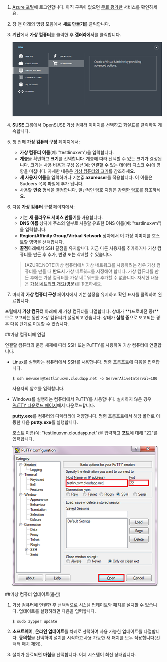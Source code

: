 1. [Azure 포털](http://manage.windowsazure.com)에 로그인합니다. 아직 구독이 없으면 [무료 평가판](http://azure.microsoft.com/pricing/free-trial/) 서비스를 확인하세요.

2. 창 맨 아래의 명령 모음에서 **새로 만들기**를 클릭합니다.

3. **계산**에서 **가상 컴퓨터**를 클릭한 후 **갤러리에서**를 클릭합니다.

	![새 가상 컴퓨터 만들기][Image1]

4. **SUSE** 그룹에서 OpenSUSE 가상 컴퓨터 이미지를 선택하고 화살표를 클릭하여 계속합니다.

5. 첫 번째 **가상 컴퓨터 구성** 페이지에서:

	- **가상 컴퓨터 이름**(예: "testlinuxvm")을 입력합니다.
	- **계층**을 확인하고 **크기**를 선택합니다. 계층에 따라 선택할 수 있는 크기가 결정됩니다. 크기는 사용 비용과 구성 옵션(예: 연결할 수 있는 데이터 디스크 수)에 영향을 미칩니다. 자세한 내용은 [가상 컴퓨터의 크기](../articles/virtual-machines-size-specs.md)를 참조하세요.
	- **새 사용자 이름**을 입력하거나 기본값 **azureuser**를 적용합니다. 이 이름은 Sudoers 목록 파일에 추가 됩니다.
	- 사용할 **인증** 형식을 결정합니다. 일반적인 암호 지침은 [강력한 암호](http://msdn.microsoft.com/library/ms161962.aspx)를 참조하세요.

6. 다음 **가상 컴퓨터 구성** 페이지에서:

	- 기본 **새 클라우드 서비스 만들기**를 사용합니다.
	- **DNS 이름** 상자에 주소의 일부로 사용할 유효한 DNS 이름(예: "testlinuxvm")을 입력합니다.
	- **Region/Affinity Group/Virtual Network** 상자에서 이 가상 이미지를 호스트할 영역을 선택합니다.
	- **끝점**아래에서 SSH 끝점을 유지합니다. 지금 다른 사용자를 추가하거나 가상 컴퓨터를 만든 후 추가, 변경 또는 삭제할 수 있습니다.

	>[AZURE.NOTE]가상 컴퓨터에서 가상 네트워크를 사용하려는 경우 가상 컴퓨터를 만들 때 **반드시** 가상 네트워크를 지정해야 합니다. 가상 컴퓨터를 만든 후에는 가상 컴퓨터를 가상 네트워크를 추가할 수 없습니다. 자세한 내용은 [가상 네트워크 개요(영문)](virtual-networks-overview.md)를 참조하세요.

7.	마지막 **가상 컴퓨터 구성** 페이지에서 기본 설정을 유지하고 확인 표시를 클릭하여 완료합니다.

포털에서 **가상 컴퓨터** 아래에 새 가상 컴퓨터를 나열합니다. 상태가 **(프로비전 중)**으로 보고되는 동안 가상 컴퓨터가 설정되고 있습니다. 상태가 **실행 중**으로 보고되는 경우 다음 단계로 이동할 수 있습니다.

##가상 컴퓨터에 연결

연결할 컴퓨터의 운영 체제에 따라 SSH 또는 PuTTY를 사용하여 가상 컴퓨터에 연결합니다.

- Linux를 실행하는 컴퓨터에서 SSH를 사용합니다. 명령 프롬프트에 다음을 입력합니다.

	`$ ssh newuser@testlinuxvm.cloudapp.net -o ServerAliveInterval=180`

	사용자의 암호를 입력합니다.

- Windows를 실행하는 컴퓨터에서 PuTTY를 사용합니다. 설치하지 않은 경우 [PuTTY 다운로드 페이지][PuTTYDownload]에서 다운로드합니다.

	**putty.exe**를 컴퓨터의 디렉터리에 저장합니다. 명령 프롬프트에서 해당 폴더로 이동한 다음 **putty.exe**를 실행합니다.

	호스트 이름(예: "testlinuxvm.cloudapp.net")을 입력하고 **포트**에 대해 "22"를 입력합니다.

	![PuTTY 화면][Image6]

##가상 컴퓨터 업데이트(옵션)

1. 가상 컴퓨터에 연결한 후 선택적으로 시스템 업데이트와 패치를 설치할 수 있습니다. 업데이트를 실행하려면 다음을 입력합니다.

	`$ sudo zypper update`

2. **소프트웨어**, **온라인 업데이트**를 차례로 선택하여 사용 가능한 업데이트를 나열합니다. **동의함**을 선택하여 설치를 시작하고 사용 가능한 새 패치를 모두 적용합니다(선택적 패치 제외).

3. 설치가 완료되면 **마침**을 선택합니다. 이제 시스템이 최신 상태입니다.

[PuTTYDownload]: http://www.puttyssh.org/download.html

[Image1]: ./media/create-and-configure-opensuse-vm-in-portal/CreateVM.png

[Image6]: ./media/create-and-configure-opensuse-vm-in-portal/putty.png

<!---HONumber=September15_HO1-->